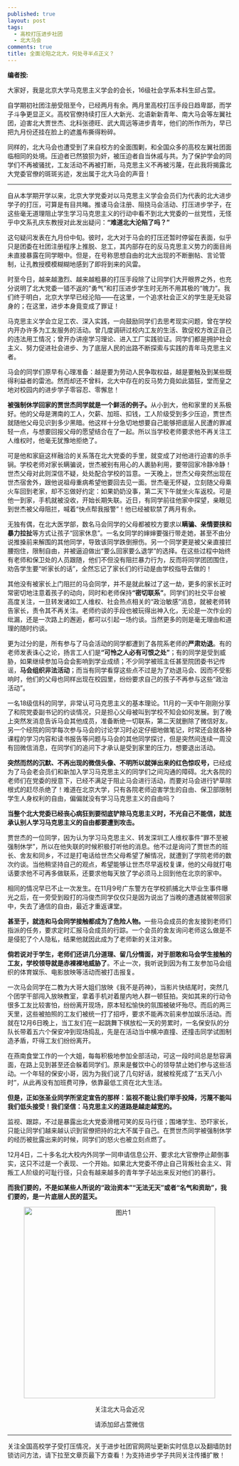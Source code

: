 ```yaml
---
published: true
layout: post
tags: 
  - 高校打压进步社团
  - 北大马会
comments: true
title: 全面沦陷之北大，何处寻半点正义？
---
```


<strong><b>编者按:</b></strong>

大家好，我是北京大学马克思主义学会的会长，16级社会学系本科生邱占萱。

自学期初社团注册受阻至今，已经两月有余。两月里高校打压手段日趋卑鄙，而学子斗争更显正义。高校官僚持续打压人大新光、北语新新青年、南大马会等左翼社团，迫害北大贾世杰、北科张德旺、武大周远等进步青年，他们的所作所为，早已把九月份还挂在脸上的遮羞布撕得粉碎。

同样的，北大马会也遭受到了来自校方的全面围剿，和全国众多的高校左翼社团面临相同的处境。压迫者已然狼狈为奸，被压迫者自当休戚与共。为了保护学会的同学们不再被骚扰，工友活动不再被打断，马克思主义不再被污蔑，在此我将揭露北大党委官僚的斑斑劣迹，发出属于北大马会的声音！

<hr />

自从本学期开学以来，北京大学党委对以马克思主义学会会员们为代表的北大进步学子的打压，可算是有目共睹。推诿马会注册、阻挠马会活动、打压进步学子，在这些毫无道理阻止学生学习马克思主义的行动中看不到北大党委的一丝党性，无怪乎中文系孔庆东教授对此发出疑问：<strong><b>“难道北大沦陷了吗？”</b></strong>

这句疑问发表在九月份中旬。彼时，北大对于马会的打压还暂时停留在表面，似乎只是团委在社团注册程序上推脱、怠工，其内部存在的反马克思主义势力的面目尚未直接暴露在同学眼中。但是，在号称思想自由的北大出现的不断删帖、言论管制，让孔教授模模糊糊地感到了即将到来的风雷。

时至今日，越来越激烈、越来越粗暴的打压手段除了让同学们大开眼界之外，也充分说明了北大党委一错不返的“勇气”和打压进步学生时无所不用其极的“魄力”。我们终于明白，北京大学早已经沦陷——在这里，一个追求社会正义的学生是无处容身的；在这里，进步本身竟变成了罪证！

马克思主义学会立足工农、深入实践，一向鼓励同学们去思考现实问题，曾在学校内开办许多为工友服务的活动。曾几度调研过校内工友的生活、敦促校方改正自己的违法用工情况；曾开办讲座学习理论、进入工厂实践验证。同学们都是拥护社会主义、努力促进社会进步、为了底层人民的出路不断探索与实践的青年马克思主义者。

马会的同学们原早有心理准备：越是要为劳动人民争取权益，越是要触及到某些既得利益者的雷池。然而却还不曾料，北大中存在的反马势力竟如此猖狂，堂而皇之地对校园内的进步学子零容忍、零懈怠！

<strong><b>被强制休学回家的贾世杰同学就是一个鲜活的例子。</b></strong>从小到大，他和家里的关系极好。他的父母是渭南的工人，欠薪、加班、扣钱，工人阶级受到多少压迫，贾世杰就随他父母见识到多少黑暗。他这样十分急切地想要自己能够把底层人民遭的罪减轻一点，与想要回报父母的愿望结合在了一起。所以当学校老师要求他不再关注工人维权时，他毫无犹豫地拒绝了。

可是他和家庭这样融洽的关系落在北大党委的手里，就变成了对他进行迫害的杀手锏。学校老师对家长瞒骗说，世杰被别有用心的人裹胁利用，要带回家冷静冷静！世杰父母对此则深信不疑，处处配合学校的旨意。一天晚上，世杰父母突然出现在世杰宿舍外，跟他说祖母重病希望他要回去见一面。世杰毫无怀疑，立刻随父母乘火车回到老家，却不忘做好约定：如果奶奶没事，第二天下午就坐火车返校。可是他一到家，手机就被没收，开始长期失联。近日，有同学前往他家中探望，亲眼见到世杰被父母阻拦，喊着“快点帮我报警”！他已经被软禁了两月有余。

无独有偶，在北大医学部，数名马会同学的父母都被校方要求以<strong><b>瞒骗、亲情要挟和暴力拉扯</b></strong>等方式让孩子“回家休息”。一名女同学的婶婶要强行带走她，甚至不由分说推搡前来解围的其他同学，导致该同学跌倒擦伤。另一个同学更是被父亲直接拦腰抱住，限制自由，并被逼迫做出“要么回家要么退学”的选择。在这些过程中始终有老师和保卫处的人员跟随，他们不但没有阻拦暴力行为，反而将同学团团围住，劝告学生要“听家长的话”，全然忘记了家长们的行动是由学校指导去做的！

其他没有被家长上门阻拦的马会同学，并不是就此躲过了这一劫，更多的家长正时常密切地注意着孩子的动向，同时和老师保持<strong><b>“密切联系”</b></strong>。同学们的社交平台被高度关注，一旦转发诸如工人维权、社会热点相关的“政治敏感”消息，就被老师转告家长，责令其不再关注。老师约谈的手段也被玩得出神入化，无论是一次作业的纰漏，还是一次路上的邂逅，都可以引起一场约谈。当然更多的则是毫无理由和道理的随时约谈。

更为过分的是，所有参与了马会活动的同学都遭到了各院系老师的<strong><b>严肃劝退</b></strong>。有的老师发表诛心之论，扬言工人们是<strong><b>“可怜之人必有可恨之处”</b></strong>；有的同学是受到威胁，如果继续参加马会会影响到学业成绩；不少同学被班主任甚至院团委书记传谣，<strong><b>马会组织非法活动</b></strong>；而当有同学看穿这些点不过是为了劝退马会、因而不受影响时，他们的父母也同样出现在校园里，纷纷要求自己的孩子不再参与这些“政治活动”。

一名18级信科的同学，非常认可马克思主义的基本理论。11月的一天中午刚刚分享了和院党委副书记的约谈情况，只是担心父母被叫到学校不知会如何发展。到了晚上突然发消息告诉马会其他成员，准备断绝一切联系，第二天就删除了微信好友。另一个经院的同学每次参与马会的讨论学习时必定仔细地做笔记，时常还会就各种课程的学习内容和读书报告等问题与马会的其他同学探讨，但是突然间连续一周没有回微信消息，在同学们的追问下才承认是受到家里的压力，想要退出活动。

<strong><b>突然而然的沉默、不再出现的微信头像、不明所以就弹出来的红色惊叹号，</b></strong>已经成为了马会老会员们和新加入学习马克思主义的同学们之间沟通的障碍。北大各院的老师们在党委的授意下，已经不满足于阻止马会进行活动，而要对马会进行铲草除根式的赶尽杀绝了！难道在北京大学，只有各院老师迫害学生的自由、保卫部限制学生人身权利的自由，偏偏就没有学习马克思主义的自由吗？

<strong><b>当整个北大党委已经丧心病狂到要彻底铲除马克思主义时，不光自己不能信，就连承认别人学习马克思主义的自由都要遭到攻击。</b></strong>

贾世杰的一位同学，因为认为学习马克思主义、转发深圳工人维权事件“罪不至被强制休学”，所以在他失联的时候积极打听他的消息。他不过是询问了贾世杰的班长、舍友和同乡，不过是打电话给世杰父母希望了解情况，就遭到了学院老师的数次约谈。当他稍坚持自己的观点，希望能够让世杰尽早返校复课，他的父母就打电话要求他不可再多做联系，还要求他每天放了学必须马上回到他在北京的家中。

相同的情况早已不止一次发生。在11月9号广东警方在学校抓捕北大毕业生事件曝光之后，在一旁受到殴打的冯俊杰同学仅仅只是因为说出了当晚的遭遇就被带回家中，失去了通信的自由，最近才重返课堂。

<strong><b>甚至于，就连和马会同学接触都成为了危险人物。</b></strong>一些马会成员的舍友接到老师们指派的任务，要求定时汇报马会成员的行踪。一个会员的舍友询问老师这么做是不是侵犯了个人隐私，结果他就因此成为了老师新的关注对象。

<strong><b>倘若说对于学生，老师们还讲几分道理、留几分情面，对于胆敢和马会学生接触的工友，学校领导就是赤裸裸地威胁了</b></strong>。不止一次，我听说到因为有工友参加马会组织的体育娱乐、电影放映等活动而被打击报复。

一次马会同学在二教为大哥大姐们放映《我不是药神》，当影片快结尾时，突然几个团学干部闯入放映教室，拿着手机对着屋内地人群一顿狂拍。突如其来的行动令很多工友比较害怕，纷纷离开现场，原本轻松愉快的氛围被破坏殆尽。而后的两三天里，这些被拍照的工友们被统一打了招呼，要求不能再次前来参加娱乐活动。而就在12月6日晚上，当工友们在一起跳舞下棋放松一天的劳累时，一名保安队的分队长带着五六个保安冲到现场捣乱，先是在活动当中横冲直撞、还撞击同学试图制造矛盾，吓得工友们纷纷离开。

在燕南食堂工作的一个大姐，每每积极地参加全部活动，可这一段时间总是愁容满面，在路上见到甚至还会躲着同学们。原来是餐饮中心的领导禁止她们参与这些活动。一个年轻的保安小哥，因为为我们说了几句好话，就被栓死成了“五天八小时”，从此再没有加班费可挣，依靠最低工资在北大生活。

<strong><b>但是，正如张圣业同学所坚定宣告的那样：监视不能让我们举手投降，污蔑不能叫我们低头接受！我们坚信：马克思主义的道路是越走越宽的。</b></strong>

监视、跟踪，不过是暴露出北大党委滑稽可笑的反马行径；围堵学生、恐吓家长，只能让同学们越来越认识到官僚把持的北大不属于自己。在贾世杰同学被强制休学的经历被批露出来的时候，同学们的怒火也被立刻点燃了。

12月4日，二十多名北大校内外同学一同申请信息公开、要求北大官僚停止颠倒事实，这只不过是一个表现、一个开始。如果北大党委不停止自己背叛社会主义、背叛工人阶级的可耻行径，只会有越来越多的青年学子站出来反对他们的暴行。

<strong><b>而我们要的，不是如某些人所说的“政治资本”“无法无天”或者“名气和资助”，我们要的，是一片底层人民的蓝天。</b></strong>

<p align="center"><img class=" size-full wp-image-25 aligncenter" src="https://pkumarxists.files.wordpress.com/2018/12/e59bbee789871.png" alt="图片1" width="430" height="430" /></p>

<p align="center">关注北大马会近况</p>

<p align="center">请添加邱占萱微信</p>

---
关注全国高校学子受打压情况，关于进步社团官网网址更新实时信息以及翻墙防封锁访问方法，请下拉至文章页最下方查看！为支持进步学子共同关注传播扩散！
